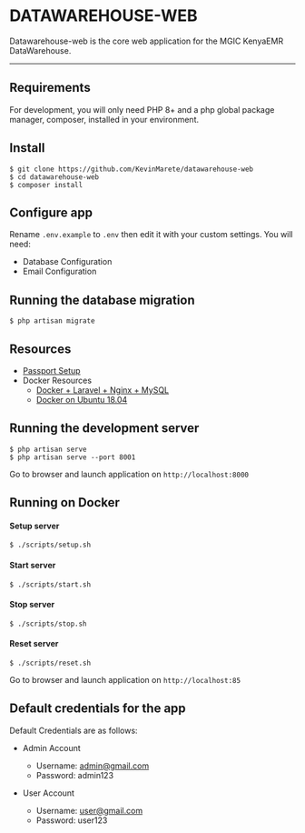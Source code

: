 # DATAWAREHOUSE-WEB

Datawarehouse-web is the core web application for the MGIC KenyaEMR DataWarehouse.

---

## Requirements

For development, you will only need PHP 8+ and a php global package manager, composer, installed in your environment.

## Install

    $ git clone https://github.com/KevinMarete/datawarehouse-web
    $ cd datawarehouse-web
    $ composer install

## Configure app

Rename `.env.example` to `.env` then edit it with your custom settings. You will need:

-   Database Configuration
-   Email Configuration

## Running the database migration

    $ php artisan migrate

## Resources

-   [Passport Setup](https://stackoverflow.com/questions/39414956/laravel-passport-key-path-oauth-public-key-does-not-exist-or-is-not-readable)
-   Docker Resources
    -   [Docker + Laravel + Nginx + MySQL](https://www.digitalocean.com/community/tutorials/how-to-set-up-laravel-nginx-and-mysql-with-docker-compose)
    -   [Docker on Ubuntu 18.04](https://www.digitalocean.com/community/tutorials/how-to-containerize-a-laravel-application-for-development-with-docker-compose-on-ubuntu-18-04)

## Running the development server

    $ php artisan serve
    $ php artisan serve --port 8001

Go to browser and launch application on `http://localhost:8000`

## Running on Docker

#### Setup server

    $ ./scripts/setup.sh

#### Start server

    $ ./scripts/start.sh

#### Stop server

    $ ./scripts/stop.sh

#### Reset server

    $ ./scripts/reset.sh

Go to browser and launch application on `http://localhost:85`

## Default credentials for the app

Default Credentials are as follows:

-   Admin Account
    - Username: admin@gmail.com 
    - Password: admin123

-   User Account
    -   Username: user@gmail.com 
    -   Password: user123